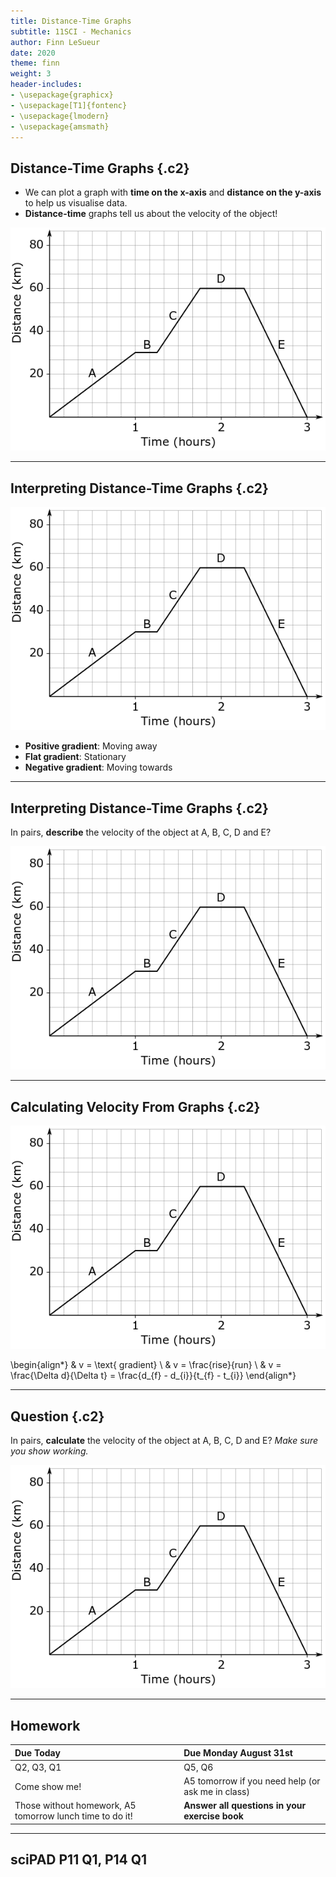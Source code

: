 ```yaml
---
title: Distance-Time Graphs
subtitle: 11SCI - Mechanics
author: Finn LeSueur
date: 2020
theme: finn
weight: 3
header-includes:
- \usepackage{graphicx}
- \usepackage[T1]{fontenc}
- \usepackage{lmodern}
- \usepackage{amsmath}
---
```


## Distance-Time Graphs {.c2}

- We can plot a graph with __time on the x-axis__ and __distance on the y-axis__ to help us visualise data.
- __Distance-time__ graphs tell us about the velocity of the object!

![](../assets/1-distance-time-graph.png "Distance-Time Graph")

---

## Interpreting Distance-Time Graphs  {.c2}

![](../assets/1-distance-time-graph.png "Distance-Time Graph")

- __Positive gradient__: Moving away
- __Flat gradient__: Stationary
- __Negative gradient__: Moving towards

---

## Interpreting Distance-Time Graphs {.c2}

In pairs, __describe__ the velocity of the object at A, B, C, D and E?

![](../assets/1-distance-time-graph.png "Distance-Time Graph")

---

## Calculating Velocity From Graphs {.c2}

![](../assets/1-distance-time-graph.png "Distance-Time Graph")

\begin{align*}
    & v = \text{ gradient} \\
    & v = \frac{rise}{run} \\
    & v = \frac{\Delta d}{\Delta t} = \frac{d_{f} - d_{i}}{t_{f} - t_{i}}
\end{align*}


---

## Question {.c2}

In pairs, __calculate__ the velocity of the object at A, B, C, D and E? _Make sure you show working._

![](../assets/1-distance-time-graph.png "Distance-Time Graph")

---

## Homework

| Due Today                                                | Due Monday August 31st                            |
|:---------------------------------------------------------|:--------------------------------------------------|
| Q2, Q3, Q1                                               | Q5, Q6                                            |
| Come show me!                                            | A5 tomorrow if you need help (or ask me in class) |
| Those without homework, A5 tomorrow lunch time to do it! | __Answer all questions in your exercise book__    |

---

## sciPAD P11 Q1, P14 Q1
